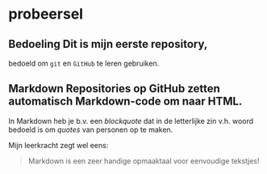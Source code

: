 # probeersel

## Bedoeling Dit is mijn eerste repository, 
bedoeld om `git` en `GitHub` te leren gebruiken.

## Markdown Repositories op GitHub zetten automatisch **Markdown**-code om naar **HTML**.

In Markdown heb je b.v. een *blockquote* dat in de letterlijke zin v.h. woord bedoeld is om *quotes* van personen op te maken.

Mijn leerkracht zegt wel eens: 
> Markdown is een zeer handige opmaaktaal voor eenvoudige tekstjes!
